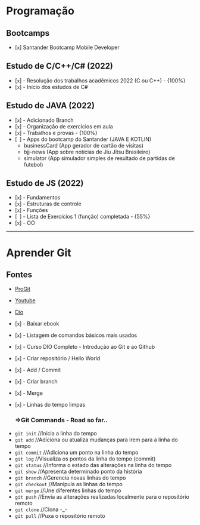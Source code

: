 # Programação

## Bootcamps

- [`x`] Santander Bootcamp Mobile Developer

## Estudo de C/C++/C# (2022)

- [`x`] - Resolução dos trabalhos acadêmicos 2022 (C ou C++) - {100%} 
- [`x`] - Início dos estudos de C#

## Estudo de JAVA (2022)

- [`x`] - Adicionado Branch
- [`x`] - Organização de exercícios em aula
- [`x`] - Trabalhos e provas - {100%}
- [` `] - Apps do bootcamp do Santander (JAVA E KOTLIN)
   - businessCard (App gerador de cartão de visitas)
   - bjj-news (App sobre notícias de Jiu Jitsu Brasileiro)
   - simulator (App simulador simples de resultado de partidas de futebol)



## Estudo de JS (2022)

- [`x`] - Fundamentos
- [`x`] - Estruturas de controle
- [`x`] - Funções
- [` `] - Lista de Exercícios 1 (função) completada - {55%}
- [`x`] - OO

* * * 

# Aprender Git

## Fontes
- [ProGit](https://git-scm.com/book/pt-br/v2)
- [Youtube](https://www.youtube.com/watch?v=2alg7MQ6_sI)
- [Dio](https://web.dio.me/course/introducao-ao-git-e-ao-github/learning/75b9fe49-6ed4-4480-83a7-7e37fc356aa9)

- [`x`] - Baixar ebook
- [`x`] - Listagem de comandos básicos mais usados
- [`x`] - Curso DIO Completo - Introdução ao Git e ao Github
- [`x`] - Criar repositório / Hello World
- [`x`] - Add / Commit 
- [`x`] - Criar branch
- [`x`] - Merge
- [`x`] - Linhas do tempo limpas

   ### =>Git Commands - Road so far..

* `git init` //Inicia a linha do tempo
* `git add` //Adiciona ou atualiza mudanças para irem para a linha do tempo
* `git commit` //Adiciona um ponto na linha do tempo
* `git log` //Visualiza os pontos da linha do tempo (commit)
* `git status` //Informa o estado das alterações na linha do tempo
* `git show` //Apresenta determinado ponto da história
* `git branch` //Gerencia novas linhas do tempo
* `git checkout` //Manipula as linhas do tempo
* `git merge` //Une diferentes linhas do tempo
* `git push` //Envia as alterações realizadas localmente para o repositório remoto
* `git clone` //Clona -_-
* `git pull` //Puxa o repositório remoto
